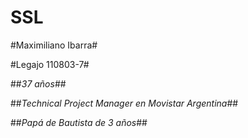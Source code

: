 # SSL #

#Maximiliano Ibarra#

#Legajo 110803-7#

##*37 años*##

##*Technical Project Manager en Movistar Argentina*##

##*Papá de Bautista de 3 años*##
